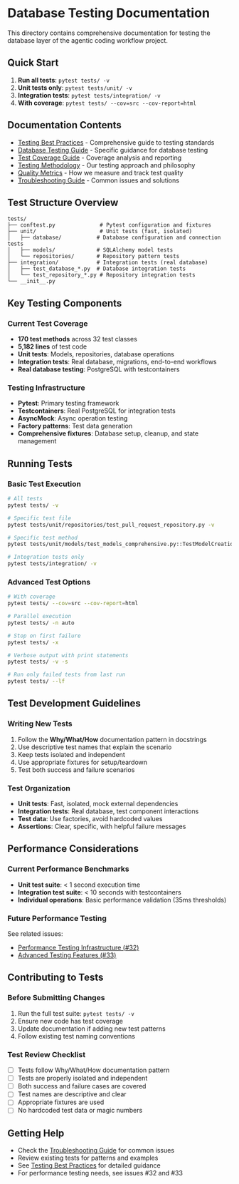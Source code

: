 # Database Testing Documentation

This directory contains comprehensive documentation for testing the database layer of the agentic coding workflow project.

## Quick Start

1. **Run all tests**: `pytest tests/ -v`
2. **Unit tests only**: `pytest tests/unit/ -v`  
3. **Integration tests**: `pytest tests/integration/ -v`
4. **With coverage**: `pytest tests/ --cov=src --cov-report=html`

## Documentation Contents

- [Testing Best Practices](./best-practices.md) - Comprehensive guide to testing standards
- [Database Testing Guide](./database-testing.md) - Specific guidance for database testing
- [Test Coverage Guide](./coverage.md) - Coverage analysis and reporting
- [Testing Methodology](./methodology.md) - Our testing approach and philosophy  
- [Quality Metrics](./quality-metrics.md) - How we measure and track test quality
- [Troubleshooting Guide](./troubleshooting.md) - Common issues and solutions

## Test Structure Overview

```
tests/
├── conftest.py              # Pytest configuration and fixtures
├── unit/                    # Unit tests (fast, isolated)
│   ├── database/           # Database configuration and connection tests
│   ├── models/             # SQLAlchemy model tests
│   └── repositories/       # Repository pattern tests
├── integration/            # Integration tests (real database)
│   ├── test_database_*.py  # Database integration tests
│   └── test_repository_*.py # Repository integration tests
└── __init__.py
```

## Key Testing Components

### Current Test Coverage
- **170 test methods** across 32 test classes
- **5,182 lines** of test code
- **Unit tests**: Models, repositories, database operations
- **Integration tests**: Real database, migrations, end-to-end workflows
- **Real database testing**: PostgreSQL with testcontainers

### Testing Infrastructure
- **Pytest**: Primary testing framework
- **Testcontainers**: Real PostgreSQL for integration tests
- **AsyncMock**: Async operation testing
- **Factory patterns**: Test data generation
- **Comprehensive fixtures**: Database setup, cleanup, and state management

## Running Tests

### Basic Test Execution
```bash
# All tests
pytest tests/ -v

# Specific test file
pytest tests/unit/repositories/test_pull_request_repository.py -v

# Specific test method
pytest tests/unit/models/test_models_comprehensive.py::TestModelCreation::test_pull_request_creation -v

# Integration tests only
pytest tests/integration/ -v
```

### Advanced Test Options
```bash
# With coverage
pytest tests/ --cov=src --cov-report=html

# Parallel execution
pytest tests/ -n auto

# Stop on first failure
pytest tests/ -x

# Verbose output with print statements
pytest tests/ -v -s

# Run only failed tests from last run
pytest tests/ --lf
```

## Test Development Guidelines

### Writing New Tests
1. Follow the **Why/What/How** documentation pattern in docstrings
2. Use descriptive test names that explain the scenario
3. Keep tests isolated and independent
4. Use appropriate fixtures for setup/teardown
5. Test both success and failure scenarios

### Test Organization
- **Unit tests**: Fast, isolated, mock external dependencies
- **Integration tests**: Real database, test component interactions
- **Test data**: Use factories, avoid hardcoded values
- **Assertions**: Clear, specific, with helpful failure messages

## Performance Considerations

### Current Performance Benchmarks
- **Unit test suite**: < 1 second execution time
- **Integration test suite**: < 10 seconds with testcontainers
- **Individual operations**: Basic performance validation (35ms thresholds)

### Future Performance Testing
See related issues:
- [Performance Testing Infrastructure (#32)](https://github.com/feddericovonwernich/agentic-coding-workflow/issues/32)
- [Advanced Testing Features (#33)](https://github.com/feddericovonwernich/agentic-coding-workflow/issues/33)

## Contributing to Tests

### Before Submitting Changes
1. Run the full test suite: `pytest tests/ -v`
2. Ensure new code has test coverage
3. Update documentation if adding new test patterns
4. Follow existing test naming conventions

### Test Review Checklist
- [ ] Tests follow Why/What/How documentation pattern
- [ ] Tests are properly isolated and independent
- [ ] Both success and failure cases are covered
- [ ] Test names are descriptive and clear
- [ ] Appropriate fixtures are used
- [ ] No hardcoded test data or magic numbers

## Getting Help

- Check the [Troubleshooting Guide](./troubleshooting.md) for common issues
- Review existing tests for patterns and examples
- See [Testing Best Practices](./best-practices.md) for detailed guidance
- For performance testing needs, see issues #32 and #33
